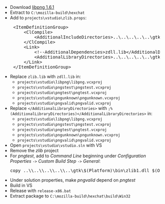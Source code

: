 * Download [libpng 1.6.1](ftp://ftp.simplesystems.org/pub/libpng/png/src/libpng-1.6.1.tar.xz)
 * Extract to `C:\mozilla-build\hexchat`
 * Add to `projects\vstudio\zlib.props`:
<pre>
	&lt;ItemDefinitionGroup>
		&lt;ClCompile>
			&lt;AdditionalIncludeDirectories>..\..\..\..\..\gtk\$(Platform)\include&lt;/AdditionalIncludeDirectories>
		&lt;/ClCompile>
		&lt;Link>
			&lt;!--AdditionalDependencies>zdll.lib&lt;/AdditionalDependencies-->
			&lt;AdditionalLibraryDirectories>..\..\..\..\..\gtk\$(Platform)\lib&lt;/AdditionalLibraryDirectories>
		&lt;/Link>
	&lt;/ItemDefinitionGroup>
</pre>
 * Replace `zlib.lib` with `zdll.lib` in:
	* `projects\vstudio\libpng\libpng.vcxproj`
	* `projects\vstudio\pngstest\pngstest.vcxproj`
	* `projects\vstudio\pngtest\pngtest.vcxproj`
	* `projects\vstudio\pngunknown\pngunknown.vcxproj`
	* `projects\vstudio\pngvalid\pngvalid.vcxproj`
 * Replace `</AdditionalLibraryDirectories>` with `;%(AdditionalLibraryDirectories)</AdditionalLibraryDirectories>` in:
	* `projects\vstudio\libpng\libpng.vcxproj`
	* `projects\vstudio\pngstest\pngstest.vcxproj`
	* `projects\vstudio\pngtest\pngtest.vcxproj`
	* `projects\vstudio\pngunknown\pngunknown.vcxproj`
	* `projects\vstudio\pngvalid\pngvalid.vcxproj`
 * Open `projects\vstudio\vstudio.sln` with VS
 * Remove the _zlib_ project
 * For _pngtest_, add to _Command Line_ beginning under _Configuration Properties_ `->` _Custom Build Step_ `->` _General_:
	<pre>copy ..\\..\\..\\..\\..\gtk\$(Platform)\bin\zlib1.dll $(OutDir)</pre>
 * Under solution properties, make _pngvalid_ depend on _pngtest_
 * Build in VS
 * Release with `release-x86.bat`
 * Extract package to `C:\mozilla-build\hexchat\build\Win32`
